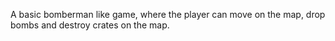 A basic bomberman like game, where the player can move on the map, drop bombs and destroy crates on the map.